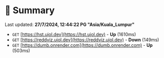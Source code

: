 # 📖 Summary
Last updated: **27/7/2024, 12:44:22 PG "Asia/Kuala_Lumpur"**

- `GET` [https://hst.ujol.dev](https://hst.ujol.dev) - **Up** (1610ms)
- `GET` [https://reddviz.ujol.dev](https://reddviz.ujol.dev) - **Down** (149ms)
- `GET` [https://dumb.onrender.com](https://dumb.onrender.com) - **Up** (503ms)
